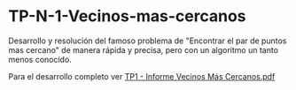 # TP-N-1-Vecinos-mas-cercanos
Desarrollo y resolución del famoso problema de "Encontrar el par de puntos mas cercano" de manera rápida y precisa, pero con un algoritmo un tanto menos conocido.

Para el desarrollo completo ver [TP1 - Informe Vecinos Más Cercanos.pdf](https://github.com/Gian278/TP-N-1-Vecinos-mas-cercanos/blob/f430c1578754d6c91096b258ba75a53a352f3280/TP1%20-%20Informe%20Vecinos%20M%C3%A1s%20Cercanos.pdf)
